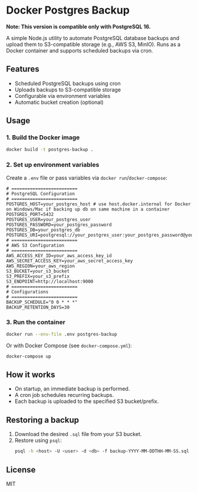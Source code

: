# Docker Postgres Backup

**Note: This version is compatible only with PostgreSQL 16.**

A simple Node.js utility to automate PostgreSQL database backups and upload them to S3-compatible storage (e.g., AWS S3, MinIO). Runs as a Docker container and supports scheduled backups via cron.

## Features
- Scheduled PostgreSQL backups using cron
- Uploads backups to S3-compatible storage
- Configurable via environment variables
- Automatic bucket creation (optional)

## Usage

### 1. Build the Docker image

```sh
docker build -t postgres-backup .
```

### 2. Set up environment variables

Create a `.env` file or pass variables via `docker run`/`docker-compose`:

```
# =========================
# PostgreSQL Configuration
# =========================
POSTGRES_HOST=your_postgres_host # use host.docker.internal for Docker on Windows/Mac if backing up db on same machine in a container
POSTGRES_PORT=5432
POSTGRES_USER=your_postgres_user
POSTGRES_PASSWORD=your_postgres_password
POSTGRES_DB=your_postgres_db
POSTGRES_URI=postgresql://your_postgres_user:your_postgres_password@your_postgres_host:5432/your_postgres_db
# =========================
# AWS S3 Configuration
# =========================
AWS_ACCESS_KEY_ID=your_aws_access_key_id
AWS_SECRET_ACCESS_KEY=your_aws_secret_access_key
AWS_REGION=your_aws_region
S3_BUCKET=your_s3_bucket
S3_PREFIX=your_s3_prefix
S3_ENDPOINT=http://localhost:9000 
# =========================
# Configurations
# =========================
BACKUP_SCHEDULE="0 0 * * *"
BACKUP_RETENTION_DAYS=30

```

### 3. Run the container

```sh
docker run --env-file .env postgres-backup
```

Or with Docker Compose (see `docker-compose.yml`):

```sh
docker-compose up
```

## How it works
- On startup, an immediate backup is performed.
- A cron job schedules recurring backups.
- Each backup is uploaded to the specified S3 bucket/prefix.

## Restoring a backup
1. Download the desired `.sql` file from your S3 bucket.
2. Restore using `psql`:
   ```sh
   psql -h <host> -U <user> -d <db> -f backup-YYYY-MM-DDTHH-MM-SS.sql
   ```

## License
MIT

